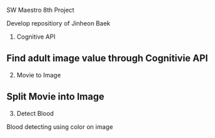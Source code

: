 SW Maestro 8th Project

Develop repositiory of Jinheon Baek

1. Cognitive API

Find adult image value through Cognitivie API
---
2. Movie to Image

Split Movie into Image
---
3. Detect Blood

Blood detecting using color on image